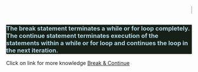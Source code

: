 <h1><marquee loop="1" behavior="slide">  Break And Continue </marquee></h1>
<h3 style=background-color:rgb(23,32,23);color:lightblue;>
The break statement terminates a while or for loop completely. The continue statement terminates execution of the statements within a while or for loop and continues the loop in the next iteration.
</h3>

Click on link for more knowledge [Break & Continue](../js/29.break%20%26%20continue.js)